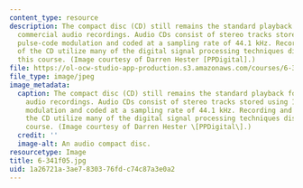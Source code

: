 ```yaml
---
content_type: resource
description: The compact disc (CD) still remains the standard playback format for
  commercial audio recordings. Audio CDs consist of stereo tracks stored using 16-bit
  pulse-code modulation and coded at a sampling rate of 44.1 kHz. Recording and playback
  of the CD utilize many of the digital signal processing techniques discussed in
  this course. (Image courtesy of Darren Hester [PPDigital].)
file: https://ol-ocw-studio-app-production.s3.amazonaws.com/courses/6-341-discrete-time-signal-processing-fall-2005/1a26721a3ae7830376fdc74c87a3e0a2_6-341f05.jpg
file_type: image/jpeg
image_metadata:
  caption: The compact disc (CD) still remains the standard playback format for commercial
    audio recordings. Audio CDs consist of stereo tracks stored using 16-bit pulse-code
    modulation and coded at a sampling rate of 44.1 kHz. Recording and playback of
    the CD utilize many of the digital signal processing techniques discussed in this
    course. (Image courtesy of Darren Hester \[PPDigital\].)
  credit: ''
  image-alt: An audio compact disc.
resourcetype: Image
title: 6-341f05.jpg
uid: 1a26721a-3ae7-8303-76fd-c74c87a3e0a2
---
```

